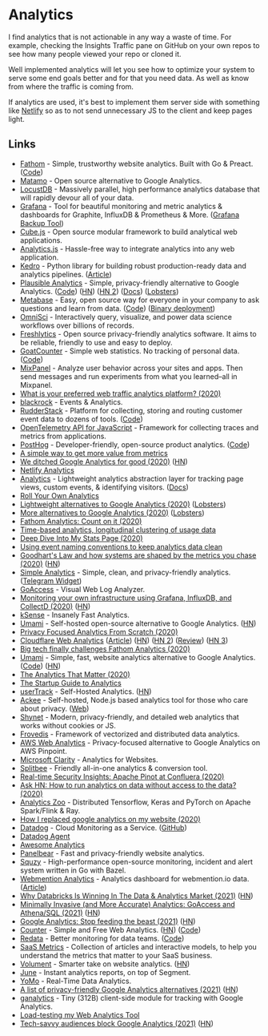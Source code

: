 # Analytics

I find analytics that is not actionable in any way a waste of time. For example, checking the Insights Traffic pane on GitHub on your own repos to see how many people viewed your repo or cloned it.

Well implemented analytics will let you see how to optimize your system to serve some end goals better and for that you need data. As well as know from where the traffic is coming from.

If analytics are used, it's best to implement them server side with something like [Netlify](https://www.netlify.com/products/analytics/) so as to not send unnecessary JS to the client and keep pages light.

## Links

- [Fathom](https://usefathom.com/) - Simple, trustworthy website analytics. Built with Go & Preact. ([Code](https://github.com/usefathom/fathom))
- [Matamo](https://matomo.org/) - Open source alternative to Google Analytics.
- [LocustDB](https://github.com/cswinter/LocustDB) - Massively parallel, high performance analytics database that will rapidly devour all of your data.
- [Grafana](https://github.com/grafana/grafana) - Tool for beautiful monitoring and metric analytics & dashboards for Graphite, InfluxDB & Prometheus & More. ([Grafana Backup Tool](https://github.com/ysde/grafana-backup-tool))
- [Cube.js](https://github.com/statsbotco/cube.js) - Open source modular framework to build analytical web applications.
- [Analytics.js](https://github.com/segmentio/analytics.js) - Hassle-free way to integrate analytics into any web application.
- [Kedro](https://github.com/quantumblacklabs/kedro) - Python library for building robust production-ready data and analytics pipelines. ([Article](https://medium.com/@QuantumBlack/introducing-kedro-the-open-source-library-for-production-ready-machine-learning-code-d1c6d26ce2cf))
- [Plausible Analytics](https://plausible.io/) - Simple, privacy-friendly alternative to Google Analytics. ([Code](https://github.com/plausible/analytics)) ([HN](https://news.ycombinator.com/item?id=24696145)) ([HN 2](https://news.ycombinator.com/item?id=24868012)) ([Docs](https://docs.plausible.io/)) ([Lobsters](https://lobste.rs/s/xksjh5/plausible_analytics_self_hosted_privacy))
- [Metabase](https://www.metabase.com/) - Easy, open source way for everyone in your company to ask questions and learn from data. ([Code](https://github.com/metabase/metabase)) ([Binary deployment](https://github.com/metabase/metabase-deploy))
- [OmniSci](https://www.omnisci.com/) - Interactively query, visualize, and power data science workflows over billions of records.
- [Freshlytics](https://github.com/sheshbabu/freshlytics) - Open source privacy-friendly analytics software. It aims to be reliable, friendly to use and easy to deploy.
- [GoatCounter](https://www.goatcounter.com/) - Simple web statistics. No tracking of personal data. ([Code](https://github.com/zgoat/goatcounter))
- [MixPanel](https://mixpanel.com/) - Analyze user behavior across your sites and apps. Then send messages and run experiments from what you learned–all in Mixpanel.
- [What is your preferred web traffic analytics platform? (2020)](https://lobste.rs/s/gzkue1/what_is_your_preferred_web_traffic)
- [blackrock](https://github.com/rekki/blackrock) - Events & Analytics.
- [RudderStack](https://rudderstack.com/) - Platform for collecting, storing and routing customer event data to dozens of tools. ([Code](https://github.com/rudderlabs/rudder-server))
- [OpenTelemetry API for JavaScript](https://github.com/open-telemetry/opentelemetry-js) - Framework for collecting traces and metrics from applications.
- [PostHog](https://posthog.com/) - Developer-friendly, open-source product analytics. ([Code](https://github.com/PostHog/posthog))
- [A simple way to get more value from metrics](https://danluu.com/metrics-analytics/)
- [We ditched Google Analytics for good (2020)](https://missiveapp.com/blog/privacy-first-analytics) ([HN](https://news.ycombinator.com/item?id=23378524))
- [Netlify Analytics](https://www.netlify.com/products/analytics/)
- [Analytics](https://github.com/DavidWells/analytics) - Lightweight analytics abstraction layer for tracking page views, custom events, & identifying visitors. ([Docs](https://getanalytics.io/))
- [Roll Your Own Analytics](https://www.pcmaffey.com/roll-your-own-analytics)
- [Lightweight alternatives to Google Analytics (2020)](https://lwn.net/SubscriberLink/822568/b8f0709a45910e49/) ([Lobsters](https://lobste.rs/s/lvdj3w/lightweight_alternatives_google))
- [More alternatives to Google Analytics (2020)](https://lwn.net/SubscriberLink/824294/fe8f9331eca8b9ee/) ([Lobsters](https://lobste.rs/s/rwl3cp/more_alternatives_google_analytics))
- [Fathom Analytics: Count on it (2020)](https://brycewray.com/posts/2020/06/fathom-analytics-count-on-it/)
- [Time-based analytics, longitudinal clustering of usage data](http://www.feltpresence.com/analytics.html)
- [Deep Dive Into My Stats Page (2020)](https://sld.codes/articles/Deep-Dive-Into-My-Stats-Page)
- [Using event naming conventions to keep analytics data clean](https://davidwells.io/blog/clean-analytics)
- [Goodhart's Law and how systems are shaped by the metrics you chase (2020)](https://whyisthisinteresting.substack.com/p/why-is-this-interesting-the-goodharts) ([HN](https://news.ycombinator.com/item?id=23762526))
- [Simple Analytics](https://simpleanalytics.com/) - Simple, clean, and privacy-friendly analytics. ([Telegram Widget](https://github.com/simpleanalytics/chat))
- [GoAccess](https://goaccess.io/) - Visual Web Log Analyzer.
- [Monitoring your own infrastructure using Grafana, InfluxDB, and CollectD (2020)](https://serhack.me/articles/monitoring-infrastructure-grafana-influxdb-connectd/) ([HN](https://news.ycombinator.com/item?id=23906165))
- [kSense](https://ksense.io/) - Insanely Fast Analytics.
- [Umami](https://umami.is/) - Self-hosted open-source alternative to Google Analytics. ([HN](https://news.ycombinator.com/item?id=24198329))
- [Privacy Focused Analytics From Scratch (2020)](https://healeycodes.com/privacy-focused-analytics-from-scratch/)
- [Cloudflare Web Analytics](https://www.cloudflare.com/web-analytics/) ([Article](https://blog.cloudflare.com/free-privacy-first-analytics-for-a-better-web/)) ([HN](https://news.ycombinator.com/item?id=24627204)) ([HN 2](https://news.ycombinator.com/item?id=24628628)) ([Review](https://markosaric.com/cloudflare-analytics-review/)) ([HN 3](https://news.ycombinator.com/item?id=24846300))
- [Big tech finally challenges Fathom Analytics (2020)](https://usefathom.com/blog/big-tech-vs-fathom)
- [Umami](https://umami.is/) - Simple, fast, website analytics alternative to Google Analytics. ([Code](https://github.com/mikecao/umami)) ([HN](https://news.ycombinator.com/item?id=27181622))
- [The Analytics That Matter (2020)](https://css-tricks.com/the-analytics-that-matter/)
- [The Startup Guide to Analytics](https://windsor.io/guide)
- [userTrack](https://www.usertrack.net/) - Self-Hosted Analytics. ([HN](https://news.ycombinator.com/item?id=24746921))
- [Ackee](https://github.com/electerious/Ackee) - Self-hosted, Node.js based analytics tool for those who care about privacy. ([Web](https://ackee.electerious.com/))
- [Shynet](https://github.com/milesmcc/shynet/) - Modern, privacy-friendly, and detailed web analytics that works without cookies or JS.
- [Frovedis](https://github.com/frovedis/frovedis) - Framework of vectorized and distributed data analytics.
- [AWS Web Analytics](https://github.com/goatandsheep/aws-web-analytics) - Privacy-focused alternative to Google Analytics on AWS Pinpoint.
- [Microsoft Clarity](https://clarity.microsoft.com/) - Analytics for Websites.
- [Splitbee](https://splitbee.io/) - Friendly all-in-one analytics & conversion tool.
- [Real-time Security Insights: Apache Pinot at Confluera (2020)](https://medium.com/confluera-engineering/real-time-security-insights-apache-pinot-at-confluera-a6e5f401ff02)
- [Ask HN: How to run analytics on data without access to the data? (2020)](https://news.ycombinator.com/item?id=25429749)
- [Analytics Zoo](https://github.com/intel-analytics/analytics-zoo) - Distributed Tensorflow, Keras and PyTorch on Apache Spark/Flink & Ray.
- [How I replaced google analytics on my website (2020)](https://tnickel.de/2020/12/24/2020-12-How-I-replaced-google-analytics-on-my-website/)
- [Datadog](https://www.datadoghq.com/) - Cloud Monitoring as a Service. ([GitHub](https://github.com/DataDog))
- [Datadog Agent](https://github.com/DataDog/datadog-agent)
- [Awesome Analytics](https://github.com/onurakpolat/awesome-analytics)
- [Panelbear](https://panelbear.com/) - Fast and privacy-friendly website analytics.
- [Squzy](https://github.com/squzy/squzy) - High-performance open-source monitoring, incident and alert system written in Go with Bazel.
- [Webmention Analytics](https://github.com/maxboeck/webmention-analytics) - Analytics dashboard for webmention.io data. ([Article](https://mxb.dev/blog/webmention-analytics/))
- [Why Databricks Is Winning In The Data & Analytics Market (2021)](https://cloudnativeenterprise.substack.com/p/why-databricks-winning-market) ([HN](https://news.ycombinator.com/item?id=26135144))
- [Minimally Invasive (and More Accurate) Analytics: GoAccess and Athena/SQL (2021)](https://brandur.org/minimal-analytics) ([HN](https://news.ycombinator.com/item?id=26155361))
- [Google Analytics: Stop feeding the beast (2021)](https://casparwre.de/blog/stop-using-google-analytics/) ([HN](https://news.ycombinator.com/item?id=26263149))
- [Counter](https://counter.dev/) - Simple and Free Web Analytics. ([HN](https://news.ycombinator.com/item?id=26379569)) ([Code](https://github.com/ihucos/counter.dev))
- [Redata](https://www.redata.team/) - Better monitoring for data teams. ([Code](https://github.com/redata-team/redata))
- [SaaS Metrics](https://www.causal.app/saas-metrics) - Collection of articles and interactive models, to help you understand the metrics that matter to your SaaS business.
- [Volument](https://volument.com/) - Smarter take on website analytics. ([HN](https://news.ycombinator.com/item?id=27186249))
- [June](https://june.so/) - Instant analytics reports, on top of Segment.
- [YoMo](https://www.yomo.run/) - Real-Time Data Analytics.
- [A list of privacy-friendly Google Analytics alternatives (2021)](https://creativerly.com/google-analytics-alternatives/) ([HN](https://news.ycombinator.com/item?id=27604673))
- [ganalytics](https://github.com/lukeed/ganalytics) - Tiny (312B) client-side module for tracking with Google Analytics.
- [Load-testing my Web Analytics Tool](https://johnmathews.eu/load-testing-web-analytics-tool.html)
- [Tech-savvy audiences block Google Analytics (2021)](https://plausible.io/blog/google-analytics-adblockers-missing-data) ([HN](https://news.ycombinator.com/item?id=28365163))
